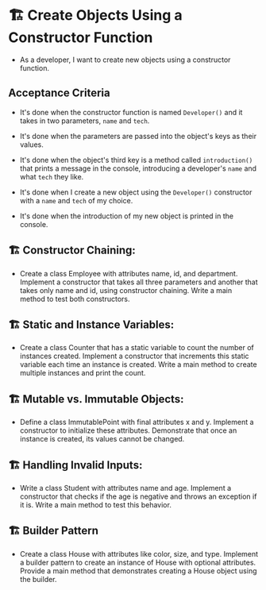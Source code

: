 # 🏗️ Create Objects Using a Constructor Function

* As a developer, I want to create new objects using a constructor function.

## Acceptance Criteria

* It's done when the constructor function is named `Developer()` and it takes in two parameters, `name` and `tech`.

* It's done when the parameters are passed into the object's keys as their values.

* It's done when the object's third key is a method called `introduction()` that prints a message in the console, introducing a developer's `name` and what `tech` they like.

* It's done when I create a new object using the `Developer()` constructor with a `name` and `tech` of my choice.

* It's done when the introduction of my new object is printed in the console.


## 🏗️ Constructor Chaining:
* Create a class Employee with attributes name, id, and department. Implement a constructor that takes all three parameters and another that takes only name and id, using constructor chaining. Write a main method to test both constructors.

## 🏗️ Static and Instance Variables:
* Create a class Counter that has a static variable to count the number of instances created. Implement a constructor that increments this static variable each time an instance is created. Write a main method to create multiple instances and print the count.

## 🏗️ Mutable vs. Immutable Objects:
* Define a class ImmutablePoint with final attributes x and y. Implement a constructor to initialize these attributes. Demonstrate that once an instance is created, its values cannot be changed.

## 🏗️ Handling Invalid Inputs:
* Write a class Student with attributes name and age. Implement a constructor that checks if the age is negative and throws an exception if it is. Write a main method to test this behavior.

## 🏗️ Builder Pattern
* Create a class House with attributes like color, size, and type. Implement a builder pattern to create an instance of House with optional attributes. Provide a main method that demonstrates creating a House object using the builder.